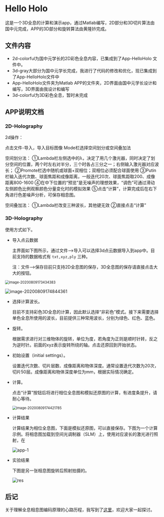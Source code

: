# Hello Holo 

这是一个3D全息的计算和演示app，通过Matlab编写，2D部分和3D切片算法由国中元完成，APP的3D部分和旋转算法由黄隆钤完成。

## 文件内容

- 2d-colorful为国中元学长的2D彩色全息内容，已集成到了App-HelloHolo 文件中。
- 3d-gray大部分为国中元学长完成，我进行了代码的修改和优化，现已集成到了App-HelloHolo文件中
- App-HelloHolo文件夹为Matlab APP的文件夹，2D界面由国中元学长设计和编写，3D界面由我设计和编写
- 3d-colorful为3D彩色全息，暂时未完成





## APP说明文档

### 2D-Holography

2d操作：

点击文件-导入，导入目标图像
Mode栏选择空间划分或空间叠加法

空间划分法：
①Lambda栏左侧选中的λ，决定了用几个激光器，同时决定了划分空间的位置，两个时左右对半分，三个时各占三分之一；右侧输入激光器对应波长；
②Promote栏选中随机或球面+双相位；双相位必须配合球面使用
③Putin栏输入迭代次数、球面焦距和成像距离，一般迭代20次、球面焦距取200、成像距离800-1600
④在中下位置的“预览”是无噪声的理想效果，“调色”可通过滑动左侧颜色比例观察颜色分量变化时的模拟效果
⑤点击“计算”，计算完成后在右下角进行色差噪声分析，可保存相息图。

空间叠加法：
①Lambda栏改变三种波长，其他键无效
②直接点击“计算”



### 3D-Holography

使用方式如下。

- 导入点云数据

  主界面如下图所示，通过文件—>导入可以选择3d点云数据导入到app中。目前支持的数据格式有 `txt,xyz,ply` 三种。

  注：文件—>保存目前只支持2D全息图的保存，3D全息图的保存请直接点击大大的按钮。

<img src="https://tva1.sinaimg.cn/large/007S8ZIlly1ghkp16h56tj31290u0jty.jpg" alt="image-20200809173434383" style="zoom:80%;" />



![image-20200809174844361](https://tva1.sinaimg.cn/large/007S8ZIlly1ghkpeyrfm4j311h0u044i.jpg)

- 选择计算波长。

  目前不支持彩色3D全息的计算，因此默认选择“非彩色”模式。接下来需要选择单色全息所使用的波长，目前提供三种常用波长，分别为绿色、红色、蓝色。

- 旋转。

  根据需求进行对三维物体的旋转，单位为度，若角度为正则是顺时针转，反之为逆时针。前面的xyz表示旋转所绕的轴。点击还原回到开始状态。

- 初始设置（initial settings）。

  设置迭代次数、切片层数、成像距离和物体深度。通常设置迭代次数为20次，切片50层。成像距离和物体深度单位为mm，根据实际情况确定。

- 计算。

  点击“计算”按钮后将进行相位全息图和模拟还原图的计算，有进度条提升，请耐心等待。

  <img src="https://tva1.sinaimg.cn/large/007S8ZIlly1ghkpafwihcj30us0oaq3j.jpg" alt="image-20200809174421785" style="zoom:80%;" />



- 计算结果

  计算结果为相位全息图，下面是模拟还原图，可以直接保存。下图为一个计算示例。将相息图加载到空间光调制器（SLM）上，使用对应波长的激光进行照射，在

  ![app-1](https://tva1.sinaimg.cn/large/007S8ZIlly1ghnsla3c28j30qe0l542u.jpg)
  



- 实验结果

  下图是另一张相息图旋转后照射拍摄的。

  ![res](https://tva1.sinaimg.cn/large/007S8ZIlly1ghr7ds49f4j313z0u0te9.jpg)





## 后记

关于理解全息相息图编码原理的心路历程，我写到了[这里](https://longqianh.com/2020/08/06/Physics-Holography-Road/)，欢迎大家一起探讨。



